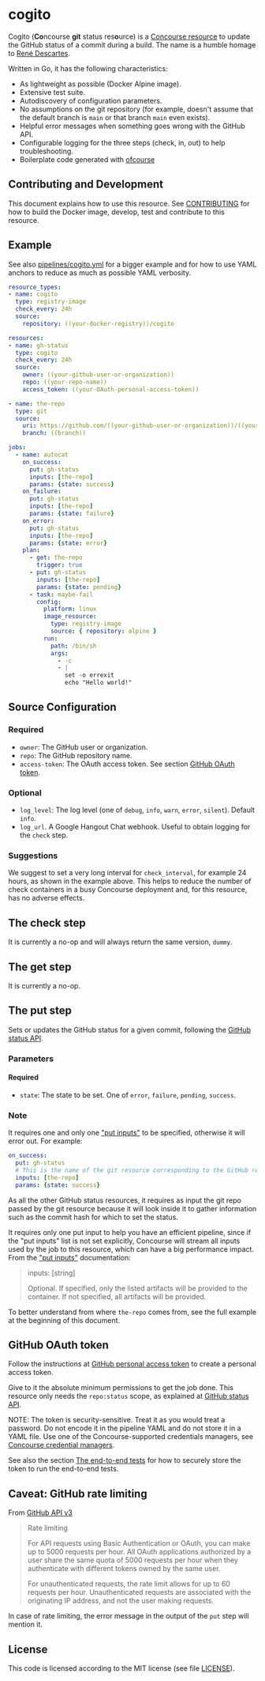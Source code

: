 # cogito

Cogito (**Co**ncourse **git** status res**o**urce) is a [Concourse resource] to update the GitHub status of a commit during a build. The name is a humble homage to [René Descartes].

Written in Go, it has the following characteristics:

- As lightweight as possible (Docker Alpine image).
- Extensive test suite.
- Autodiscovery of configuration parameters.
- No assumptions on the git repository (for example, doesn't assume that the default branch is `main` or that branch `main` even exists).
- Helpful error messages when something goes wrong with the GitHub API.
- Configurable logging for the three steps (check, in, out) to help troubleshooting.
- Boilerplate code generated with [ofcourse](https://github.com/cloudboss/ofcourse)

[Concourse resource]: https://concourse-ci.org/resources.html
[René Descartes]: https://en.wikipedia.org/wiki/Ren%C3%A9_Descartes

## Contributing and Development

This document explains how to use this resource. See [CONTRIBUTING](./CONTRIBUTING.md) for how to build the Docker image, develop, test and contribute to this resource.

## Example

See also [pipelines/cogito.yml](pipelines/cogito.yml) for a bigger example and for how to use YAML anchors to reduce as much as possible YAML verbosity.

```yaml
resource_types:
- name: cogito
  type: registry-image
  check_every: 24h
  source:
    repository: ((your-docker-registry))/cogito

resources:
- name: gh-status
  type: cogito
  check_every: 24h
  source:
    owner: ((your-github-user-or-organization))
    repo: ((your-repo-name))
    access_token: ((your-OAuth-personal-access-token))

- name: the-repo
  type: git
  source:
    uri: https://github.com/((your-github-user-or-organization))/((your-repo-name))
    branch: ((branch))

jobs:
  - name: autocat
    on_success:
      put: gh-status
      inputs: [the-repo]
      params: {state: success}
    on_failure:
      put: gh-status
      inputs: [the-repo]
      params: {state: failure}
    on_error:
      put: gh-status
      inputs: [the-repo]
      params: {state: error}
    plan:
      - get: the-repo
        trigger: true
      - put: gh-status
        inputs: [the-repo]
        params: {state: pending}
      - task: maybe-fail
        config:
          platform: linux
          image_resource:
            type: registry-image
            source: { repository: alpine }
          run:
            path: /bin/sh
            args:
              - -c
              - |
                set -o errexit
                echo "Hello world!"
```

## Source Configuration

### Required

- `owner`: The GitHub user or organization.
- `repo`: The GitHub repository name.
- `access-token`: The OAuth access token. See section [GitHub OAuth token](#github-oauth-token).

### Optional

- `log_level`: The log level (one of `debug`, `info`, `warn`, `error`, `silent`). Default `info`.
- `log_url`. A Google Hangout Chat webhook. Useful to obtain logging for the `check` step.

### Suggestions

We suggest to set a very long interval for `check_interval`, for example 24 hours, as shown in the example above. This helps to reduce the number of check containers in a busy Concourse deployment and, for this resource, has no adverse effects.

## The check step

It is currently a no-op and will always return the same version, `dummy`.

## The get step

It is currently a no-op.

## The put step

Sets or updates the GitHub status for a given commit, following the [GitHub status API].

### Parameters

#### Required

- `state`: The state to be set. One of `error`, `failure`, `pending`, `success`.

### Note

It requires one and only one ["put inputs"] to be specified, otherwise it will error out. For example:

```yaml
on_success:
  put: gh-status
  # This is the name of the git resource corresponding to the GitHub repo to be updated.
  inputs: [the-repo]
  params: {state: success}
```

As all the other GitHub status resources, it requires as input the git repo passed by the git resource because it will look inside it to gather information such as the commit hash for which to set the status.

It requires only one put input to help you have an efficient pipeline, since if the "put inputs" list is not set explicitly, Concourse will stream all inputs used by the job to this resource, which can have a big performance impact. From the ["put inputs"] documentation:

> inputs: [string]
>
> Optional. If specified, only the listed artifacts will be provided to the container. If not specified, all artifacts will be provided.

To better understand from where `the-repo` comes from, see the full example at the beginning of this document.

["put inputs"]: https://concourse-ci.org/put-step.html#put-step-inputs

## GitHub OAuth token

Follow the instructions at [GitHub personal access token] to create a personal access token.

Give to it the absolute minimum permissions to get the job done. This resource only needs the `repo:status` scope, as explained at [GitHub status API].

NOTE: The token is security-sensitive. Treat it as you would treat a password. Do not encode it in the pipeline YAML and do not store it in a YAML file. Use one of the Concourse-supported credentials managers, see [Concourse credential managers].

See also the section [The end-to-end tests](./CONTRIBUTING.md#the-end-to-end-tests) for how to securely store the token to run the end-to-end tests.

## Caveat: GitHub rate limiting

From [GitHub API v3]

> Rate limiting
>
> For API requests using Basic Authentication or OAuth, you can make up to 5000 requests
> per hour. All OAuth applications authorized by a user share the same quota of 5000
> requests per hour when they authenticate with different tokens owned by the same user.
>
> For unauthenticated requests, the rate limit allows for up to 60 requests per hour.
> Unauthenticated requests are associated with the originating IP address, and not the
> user making requests.

In case of rate limiting, the error message in the output of the `put` step will mention it.

## License

This code is licensed according to the MIT license (see file [LICENSE](./LICENSE)).

[GitHub status API]: https://developer.github.com/v3/repos/statuses/
[GitHub API v3]: https://developer.github.com/v3/
[GitHub personal access token]: https://help.github.com/en/articles/creating-a-personal-access-token-for-the-command-line

[Concourse credential managers]: https://concourse-ci.org/creds.html.

[envchain]: https://github.com/sorah/envchain

